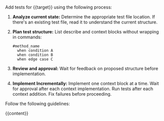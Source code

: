 Add tests for {{target}} using the following process:

1. **Analyze current state:** Determine the appropriate test file location. If there's an existing test file, read it to understand the current structure.

2. **Plan test structure:** List describe and context blocks without wrapping in commands:

   ```
   #method_name
     when condition A
     when condition B
     when edge case C
   ```

3. **Review and approval:** Wait for feedback on proposed structure before implementation.

4. **Implement Incrementally:** Implement one context block at a time. Wait for approval after each context implementation. Run tests after each context addition. Fix failures before proceeding.

Follow the following guidelines:

{{content}}
